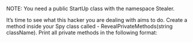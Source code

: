NOTE: You need a public StartUp class with the namespace Stealer.

It’s time to see what this hacker you are dealing with aims to do.  Create a method inside your Spy class called - RevealPrivateMethods(string className). Print all private methods in the following format:

